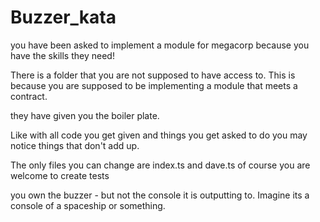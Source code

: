 # Buzzer_kata


you have been asked to implement a module for megacorp because you have the skills they need!


There is a folder that you are not supposed to have access to.
This is because you are supposed to be implementing a module that meets a contract.

they have given you the boiler plate. 

Like with all code you get given and things you get asked to do you may notice things that don't add up.

The only files you can change are index.ts and dave.ts
of course you are welcome to create tests

you own the buzzer - but not the console it is outputting to. Imagine its a console of a spaceship or something.


